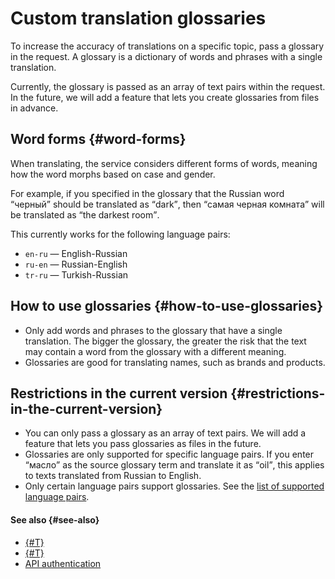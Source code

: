 # Custom translation glossaries

To increase the accuracy of translations on a specific topic, pass a glossary in the request. A glossary is a dictionary of words and phrases with a single translation.

Currently, the glossary is passed as an array of text pairs within the request. In the future, we will add a feature that lets you create glossaries from files in advance.

## Word forms {#word-forms}

When translating, the service considers different forms of words, meaning how the word morphs based on case and gender.

For example, if you specified in the glossary that the Russian word <q>черный</q> should be translated as <q>dark</q>, then <q>самая черная комната</q> will be translated as <q>the darkest room</q>.

This currently works for the following language pairs:

* `en-ru` — English-Russian
* `ru-en` — Russian-English
* `tr-ru` — Turkish-Russian

## How to use glossaries {#how-to-use-glossaries}

* Only add words and phrases to the glossary that have a single translation. The bigger the glossary, the greater the risk that the text may contain a word from the glossary with a different meaning.
* Glossaries are good for translating names, such as brands and products.

## Restrictions in the current version {#restrictions-in-the-current-version}

* You can only pass a glossary as an array of text pairs. We will add a feature that lets you pass glossaries as files in the future.
* Glossaries are only supported for specific language pairs. If you enter <q>масло</q> as the source glossary term and translate it as <q>oil</q>, this applies to texts translated from Russian to English.
* Only certain language pairs support glossaries. See the [list of supported language pairs](glossary-supported-pairs.md).

#### See also {#see-also}

* [{#T}](glossary-supported-pairs.md)
* [{#T}](../operations/better-quality.md#with-glossary)
* [API authentication](../api-ref/authentication.md)

